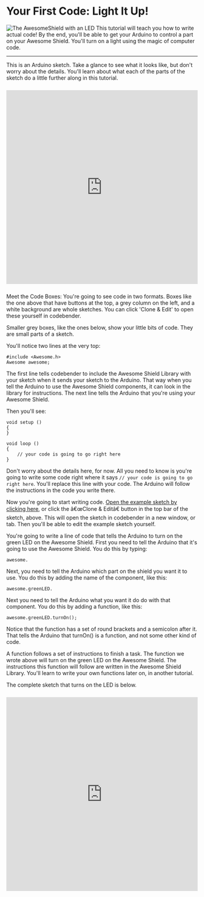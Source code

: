 Your First Code: Light It Up! 
=============================

 ![The AwesomeShield with an LED](../../content/photos/shield_with_led.jpg) This tutorial will teach you how to write actual code! By the end, you'll be able to get your Arduino to control a part on your Awesome Shield. You'll turn on a light using the magic of computer code.

***

This is an Arduino sketch. Take a glance to see what it looks like, but don't worry about the details. You'll learn about what each of the parts of the sketch do a little further along in this tutorial.

<iframe style="height: 510px; width: 100%; margin: 10px 0 10px;" allowTransparency="true" src="https://codebender.cc/embed/sketch:70635" frameborder="0"></iframe>

Meet the Code Boxes: You're going to see code in two formats. Boxes like the one above that have buttons at the top, a grey column on the left, and a white background are whole sketches. You can click 'Clone & Edit' to open these yourself in codebender.

Smaller grey boxes, like the ones below, show your little bits of code. They are small parts of a sketch. 

You'll notice two lines at the very top:

	#include <Awesome.h>
	Awesome awesome;

The first line tells codebender to include the Awesome Shield Library with your sketch when it sends your sketch to the Arduino. That way when you tell the Arduino to use the Awesome Shield components, it can look in the library for instructions. The next line tells the Arduino that you're using your Awesome Shield. 

Then you'll see:

	void setup ()
	{ 
	}

	void loop ()
	{
	    // your code is going to go right here
	}

Don't worry about the details here, for now. All you need to know is you're going to write some code right where it says `// your code is going to go right here`. You'll replace this line with your code. The Arduino will follow the instructions in the code you write there.

Now you're going to start writing code. [Open the example sketch by clicking here](https://codebender.cc/utilities/clone/70635), or click the â€œClone & Editâ€ button in the top bar of the sketch, above. This will open the sketch in codebender in a new window, or tab. Then you'll be able to edit the example sketch yourself.

You're going to write a line of code that tells the Arduino to turn on the green LED on the Awesome Shield. First you need to tell the Arduino that it's going to use the Awesome Shield. You do this by typing:

	awesome.

Next, you need to tell the Arduino which part on the shield you want it to use. You do this by adding the name of the component, like this:

	awesome.greenLED.

Next you need to tell the Arduino what you want it do do with that component. You do this by adding a function, like this:

	awesome.greenLED.turnOn();

Notice that the function has a set of round brackets and a semicolon after it. That tells the Arduino that turnOn() is a function, and not some other kind of code.

A function follows a set of instructions to finish a task. The function we wrote above will turn on the green LED on the Awesome Shield. The instructions this function will follow are written in the Awesome Shield Library. You'll learn to write your own functions later on, in another tutorial.

The complete sketch that turns on the LED is below. 

<iframe style="height: 510px; width: 100%; margin: 10px 0 10px;" allowTransparency="true" src="https://codebender.cc/embed/sketch:70640" frameborder="0"></iframe>